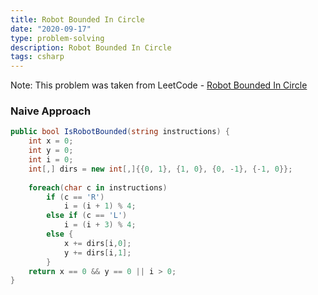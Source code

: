 ```yaml
---
title: Robot Bounded In Circle
date: "2020-09-17"
type: problem-solving
description: Robot Bounded In Circle
tags: csharp
---
```


Note: This problem was taken from LeetCode - [Robot Bounded In Circle](https://leetcode.com/problems/robot-bounded-in-circle/)

### Naive Approach

```csharp
public bool IsRobotBounded(string instructions) {
	int x = 0;
	int y = 0;
	int i = 0;
	int[,] dirs = new int[,]{{0, 1}, {1, 0}, {0, -1}, {-1, 0}};
	
	foreach(char c in instructions)
		if (c == 'R')
			i = (i + 1) % 4;
		else if (c == 'L')
			i = (i + 3) % 4;
		else {
			x += dirs[i,0];
			y += dirs[i,1];
		}
	return x == 0 && y == 0 || i > 0;
}
```
